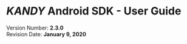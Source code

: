 # $KANDY$ Android SDK - User Guide
Version Number: **2.3.0**
<br>
Revision Date: **January 9, 2020**
